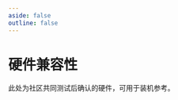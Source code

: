 ```yaml
---
aside: false
outline: false
---
```

# 硬件兼容性
此处为社区共同测试后确认的硬件，可用于装机参考。

<HardwaresList />

<script setup>
    import HardwaresList from "./components/hardwares.vue"
</script>